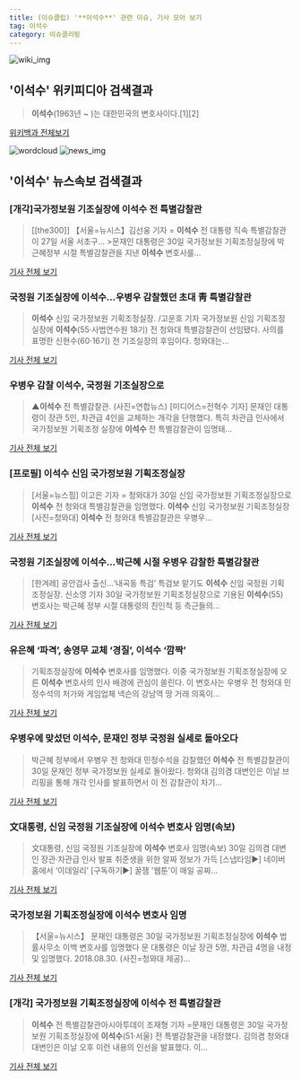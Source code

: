 ```yaml
---
title: (이슈클립) '**이석수**' 관련 이슈, 기사 모아 보기
tag: 이석수
category: 이슈클리핑
---
```

![wiki_img](https://user-images.githubusercontent.com/42597476/44503234-41136a80-a6d0-11e8-9071-6fc6418eafe4.png)
## **'**이석수**'** 위키피디아 검색결과
>**이석수**(1963년 ~ )는 대한민국의 변호사이다.[1][2]

<a href="https://ko.wikipedia.org/wiki/이석수" target="_blank">위키백과 전체보기</a>

![wordcloud](https://s3.ap-northeast-2.amazonaws.com/lyrics101-wordcloud/2018-08-30-1535610208.png)
![news_img](https://user-images.githubusercontent.com/42597476/44507050-1206f400-a6e4-11e8-8d98-7ffbfebb353f.png)
## **'**이석수**'** 뉴스속보 검색결과
### [개각]국가정보원 기조실장에 **이석수** 전 특별감찰관

>[[the300]] 【서울=뉴시스】김선웅 기자 = **이석수** 전 대통령 직속 특별감찰관이 27일 서울 서초구... >문재인 대통령은 30일 국가정보원 기획조정실장에 박근혜정부 시절 특별감찰관을 지낸 **이석수** 변호사를...

<a href="http://news.mt.co.kr/mtview.php?no=2018083014097693426" target="_blank">기사 전체 보기</a>

### 국정원 기조실장에 **이석수**…우병우 감찰했던 초대 靑 특별감찰관

>**이석수** 신임 국가정보원 기획조정실장. /고운호 기자 국가정보원 신임 기획조정실장에 **이석수**(55·사법연수원 18기) 전 청와대 특별감찰관이 선임됐다. 사의를 표명한 신현수(60·16기) 전 기조실장의 후임이다. 청와대는...

<a href="http://news.chosun.com/site/data/html_dir/2018/08/30/2018083002363.html?utm_source=naver&utm_medium=original&utm_campaign=news" target="_blank">기사 전체 보기</a>

### 우병우 감찰 **이석수**, 국정원 기조실장으로

>▲**이석수** 전 특별감찰관. (사진=연합뉴스) [미디어스=전혁수 기자] 문재인 대통령이 장관 5인, 차관급 4인을 교체하는 개각을 단행했다. 특히 차관급 인사에서 국가정보원 기획조정 실장에 **이석수** 전 특별감찰관이 임명돼...

<a href="http://www.mediaus.co.kr/news/articleView.html?idxno=133191" target="_blank">기사 전체 보기</a>

### [프로필] **이석수** 신임 국가정보원 기획조정실장

>[서울=뉴스핌] 이고은 기자 = 청와대가 30일 신임 국가정보원 기획조정실장으로 **이석수** 전 청와대 특별감찰관을 임명했다. **이석수** 신임 국가정보원 기획조정실장 [사진=청와대] **이석수** 전 청와대 특별감찰관은 우병우...

<a href="http://www.newspim.com/news/view/20180830000354" target="_blank">기사 전체 보기</a>

### 국정원 기조실장에 **이석수**…박근혜 시절 우병우 감찰한 특별감찰관

>[한겨레] 공안검사 출신…‘내곡동 특검’ 특검보 맡기도 **이석수** 신임 국정원 기획조정실장. 신소영 기자 30일 국가정보원 기획조정실장으로 기용된 **이석수**(55) 변호사는 박근혜 정부 시절 대통령의 친인척 등 측근들의...

<a href="http://www.hani.co.kr/arti/politics/politics_general/859931.html" target="_blank">기사 전체 보기</a>

### 유은혜 ‘파격’, 송영무 교체 ‘경질’, **이석수** ‘깜짝’

>기획조정실장에 **이석수** 변호사를 임명했다. 이중 국가정보원 기획조정실장에 오른 **이석수** 변호사의 인사 배경에 관심이 쏠린다. 이 변호사는 우병우 전 청와대 민정수석의 처가와 게임업체 넥슨의 강남역 땅 거래 의혹이...

<a href="http://www.mediatoday.co.kr/?mod=news&act=articleView&idxno=144294" target="_blank">기사 전체 보기</a>

### 우병우에 맞섰던 **이석수**, 문재인 정부 국정원 실세로 돌아오다

>박근혜 정부에서 우병우 전 청와대 민정수석을 감찰했던 **이석수** 전 특별감찰관이 30일 문재인 정부 국가정보원 실세로 돌아왔다. 청와대 김의겸 대변인은 이날 브리핑을 통해 개각 인사를 발표하면서 이 전 감찰관이 차기...

<a href="http://www.vop.co.kr/A00001326636.html" target="_blank">기사 전체 보기</a>

### 文대통령, 신임 국정원 기조실장에 **이석수** 변호사 임명(속보)

>文대통령, 신임 국정원 기조실장에 **이석수** 변호사 임명(속보) 30일 김의겸 대변인 장관·차관급 인사 발표 취준생을 위한 알짜 정보가 가득 [스냅타임▶] 네이버 홈에서 ‘이데일리’ [구독하기▶] 꿀잼 '웹툰'이 매일 공짜...

<a href="http://www.edaily.co.kr/news/newspath.asp?newsid=03417766619312568" target="_blank">기사 전체 보기</a>

### 국가정보원 기획조정실장에 **이석수** 변호사 임명

>【서울=뉴시스】 문재인 대통령은 30일 국가정보원 기획조정실장에 **이석수** 법률사무소 이백 변호사를 임명했다 문 대통령은 이날 장관 5명, 차관급 4명을 내정 및 임명했다. 2018.08.30. (사진=청와대 제공)...

<a href="http://www.newsis.com/view/?id=NISI20180830_0014417998" target="_blank">기사 전체 보기</a>

### [개각] 국가정보원 기획조정실장에 **이석수** 전 특별감찰관

>**이석수** 전 특별감찰관아시아투데이 조재형 기자 =문재인 대통령은 30일 국가정보원 기획조정실장에 **이석수**(51·서울) 전 특별감찰관을 내정했다. 김의겸 청와대 대변인은 이날 오후 이런 내용의 인선을 발표했다. 이...

<a href="http://www.asiatoday.co.kr/view.php?key=20180830010016405" target="_blank">기사 전체 보기</a>


